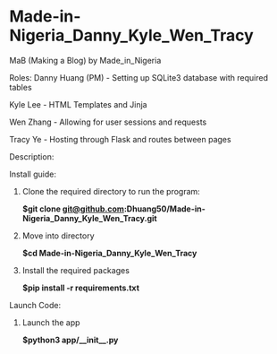 # Made-in-Nigeria_Danny_Kyle_Wen_Tracy

MaB (Making a Blog) by Made_in_Nigeria

Roles:
Danny Huang (PM) - Setting up SQLite3 database with required tables

Kyle Lee - HTML Templates and Jinja

Wen Zhang - Allowing for user sessions and requests 

Tracy Ye - Hosting through Flask and routes between pages

Description:

Install guide:
1) Clone the required directory to run the program:
   
    __$git clone git@github.com:Dhuang50/Made-in-Nigeria_Danny_Kyle_Wen_Tracy.git__
2) Move into directory

   __$cd Made-in-Nigeria_Danny_Kyle_Wen_Tracy__
4) Install the required packages
   
    __$pip install -r requirements.txt__

Launch Code:
1) Launch the app
   
   __$python3 app/\_\_init\_\_.py__

